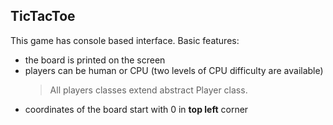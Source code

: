 ## TicTacToe

This game has console based interface. Basic features:
- the board is printed on the screen   
- players can be human or CPU (two levels of CPU difficulty are available)
    > All players classes extend abstract Player class.
- coordinates of the board start with 0 in **top left** corner

